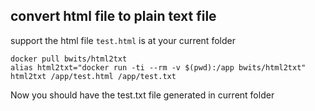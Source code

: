 ## convert html file to plain text file

support the html file `test.html` is at your current folder

```
docker pull bwits/html2txt
alias html2txt="docker run -ti --rm -v $(pwd):/app bwits/html2txt"
html2txt /app/test.html /app/test.txt
```

Now you should have the test.txt file generated in current folder
